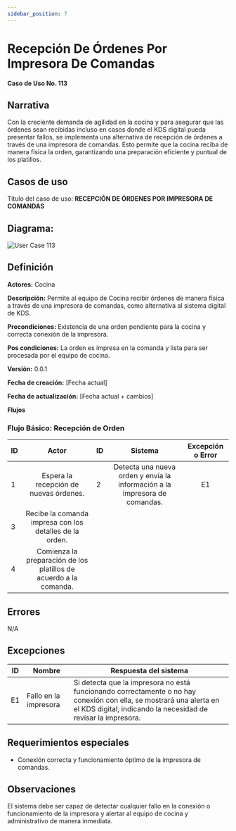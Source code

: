 ```yaml
---
sidebar_position: 7
---
```


# Recepción De Órdenes Por Impresora De Comandas

**Caso de Uso No. 113**

## Narrativa

Con la creciente demanda de agilidad en la cocina y para asegurar que las órdenes sean recibidas incluso en casos donde el KDS digital pueda presentar fallos, se implementa una alternativa de recepción de órdenes a través de una impresora de comandas. Esto permite que la cocina reciba de manera física la orden, garantizando una preparación eficiente y puntual de los platillos.

## Casos de uso

Título del caso de uso: **RECEPCIÓN DE ÓRDENES POR IMPRESORA DE COMANDAS**

## Diagrama:

![User Case 113](/img/uc/uc_113.png)

## Definición

**Actores:** Cocina

**Descripción:** Permite al equipo de Cocina recibir órdenes de manera física a través de una impresora de comandas, como alternativa al sistema digital de KDS.

**Precondiciones:** Existencia de una orden pendiente para la cocina y correcta conexión de la impresora.

**Pos condiciones:** La orden es impresa en la comanda y lista para ser procesada por el equipo de cocina.

**Versión:** 0.0.1

**Fecha de creación:** [Fecha actual]

**Fecha de actualización:** [Fecha actual + cambios]

**Flujos**

### Flujo Básico: Recepción de Orden

| ID | Actor | ID | Sistema | Excepción o Error |
|---|:---:|---|:---:|:---:|
| 1 | Espera la recepción de nuevas órdenes. | 2 | Detecta una nueva orden y envía la información a la impresora de comandas. | E1 |
| 3 | Recibe la comanda impresa con los detalles de la orden. |  |  |  |
| 4 | Comienza la preparación de los platillos de acuerdo a la comanda. |  |  |  |

## Errores

N/A

## Excepciones

| ID | Nombre | Respuesta del sistema |
|---|---|---|
| E1 | Fallo en la impresora | Si detecta que la impresora no está funcionando correctamente o no hay conexión con ella, se mostrará una alerta en el KDS digital, indicando la necesidad de revisar la impresora. |

## Requerimientos especiales

* Conexión correcta y funcionamiento óptimo de la impresora de comandas.

## Observaciones

El sistema debe ser capaz de detectar cualquier fallo en la conexión o funcionamiento de la impresora y alertar al equipo de cocina y administrativo de manera inmediata.